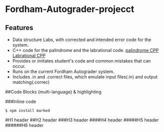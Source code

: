# Fordham-Autograder-projecct

## Features

- Data structure Labs, with corrected and intended error code for the system.
- C++ code for the palindrome and the labrational code.
  [palindrome CPP](https://github.com/winsor-tse/Fordham-Autograder-projecct/blob/main/palindrone/Palindrome.cpp)
  [Labrational CPP](https://github.com/winsor-tse/Fordham-Autograder-projecct/blob/main/rationallab/Labrational_2.cpp)
- Provides or imitates student's code and common mistakes that can occur.
- Runs on the current Fordham Autograder system.
- Includes .in and .correct files, which emulate input files(.in) and output matching(.correc)

##Code Blocks (multi-language) & highlighting

###Inline code

`$ npm install marked`


#H1 header
##H2 header
###H3 header
####H4 header
#####H5 header
######H6 header
